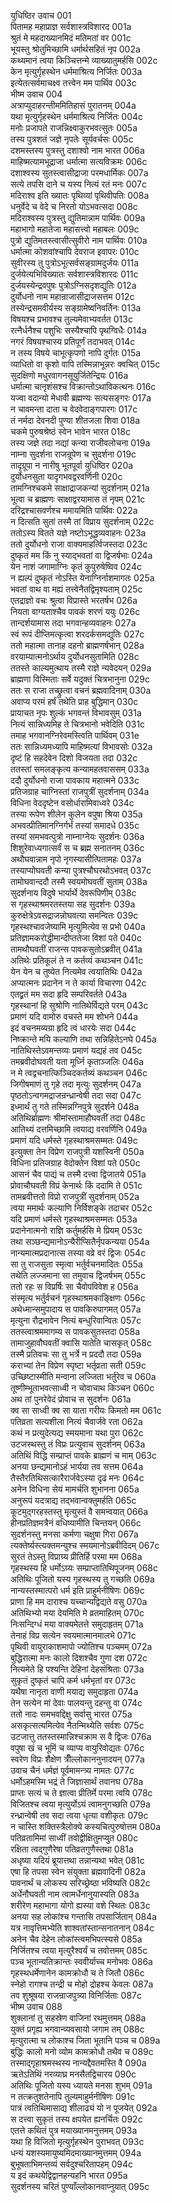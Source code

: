 युधिष्ठिर उवाच	001  
पितामह महाप्राज्ञ सर्वशास्त्रविशारद	001a  
श्रुतं मे महदाख्यानमिदं मतिमतां वर	001c  
भूयस्तु श्रोतुमिच्छामि धर्मार्थसहितं नृप	002a  
कथ्यमानं त्वया किञ्चित्तन्मे व्याख्यातुमर्हसि	002c  
केन मृत्युर्गृहस्थेन धर्ममाश्रित्य निर्जितः	003a  
इत्येतत्सर्वमाचक्ष्व तत्त्वेन मम पार्थिव	003c  
भीष्म उवाच	004  
अत्राप्युदाहरन्तीममितिहासं पुरातनम्	004a  
यथा मृत्युर्गृहस्थेन धर्ममाश्रित्य निर्जितः	004c  
मनोः प्रजापते राजन्निक्ष्वाकुरभवत्सुतः	005a  
तस्य पुत्रशतं जज्ञे नृपतेः सूर्यवर्चसः	005c  
दशमस्तस्य पुत्रस्तु दशाश्वो नाम भारत	006a  
माहिष्मत्यामभूद्राजा धर्मात्मा सत्यविक्रमः	006c  
दशाश्वस्य सुतस्त्वासीद्राजा परमधार्मिकः	007a  
सत्ये तपसि दाने च यस्य नित्यं रतं मनः	007c  
मदिराश्व इति ख्यातः पृथिव्यां पृथिवीपतिः	008a  
धनुर्वेदे च वेदे च निरतो योऽभवत्सदा	008c  
मदिराश्वस्य पुत्रस्तु द्युतिमान्नाम पार्थिवः	009a  
महाभागो महातेजा महासत्त्वो महाबलः	009c  
पुत्रो द्युतिमतस्त्वासीत्सुवीरो नाम पार्थिवः	010a  
धर्मात्मा कोशवांश्चापि देवराज इवापरः	010c  
सुवीरस्य तु पुत्रोऽभूत्सर्वसङ्ग्रामदुर्जयः	011a  
दुर्जयेत्यभिविख्यातः सर्वशास्त्रविशारदः	011c  
दुर्जयस्येन्द्रवपुषः पुत्रोऽग्निसदृशद्युतिः	012a  
दुर्योधनो नाम महान्राजासीद्राजसत्तम	012c  
तस्येन्द्रसमवीर्यस्य सङ्ग्रामेष्वनिवर्तिनः	013a  
विषयश्च प्रभावश्च तुल्यमेवाभ्यवर्तत	013c  
रत्नैर्धनैश्च पशुभिः सस्यैश्चापि पृथग्विधैः	014a  
नगरं विषयश्चास्य प्रतिपूर्णं तदाभवत्	014c  
न तस्य विषये चाभूत्कृपणो नापि दुर्गतः	015a  
व्याधितो वा कृशो वापि तस्मिन्नाभून्नरः क्वचित्	015c  
सुदक्षिणो मधुरवागनसूयुर्जितेन्द्रियः	016a  
धर्मात्मा चानृशंसश्च विक्रान्तोऽथाविकत्थनः	016c  
यज्वा वदान्यो मेधावी ब्रह्मण्यः सत्यसङ्गरः	017a  
न चावमन्ता दाता च वेदवेदाङ्गपारगः	017c  
तं नर्मदा देवनदी पुण्या शीतजला शिवा	018a  
चकमे पुरुषश्रेष्ठं स्वेन भावेन भारत	018c  
तस्य जज्ञे तदा नद्यां कन्या राजीवलोचना	019a  
नाम्ना सुदर्शना राजन्रूपेण च सुदर्शना	019c  
तादृग्रूपा न नारीषु भूतपूर्वा युधिष्ठिर	020a  
दुर्योधनसुता यादृगभवद्वरवर्णिनी	020c  
तामग्निश्चकमे साक्षाद्राजकन्यां सुदर्शनाम्	021a  
भूत्वा च ब्राह्मणः साक्षाद्वरयामास तं नृपम्	021c  
दरिद्रश्चासवर्णश्च ममायमिति पार्थिवः	022a  
न दित्सति सुतां तस्मै तां विप्राय सुदर्शनाम्	022c  
ततोऽस्य वितते यज्ञे नष्टोऽभूद्धव्यवाहनः	023a  
ततो दुर्योधनो राजा वाक्यमाहर्त्विजस्तदा	023c  
दुष्कृतं मम किं नु स्याद्भवतां वा द्विजर्षभाः	024a  
येन नाशं जगामाग्निः कृतं कुपुरुषेष्विव	024c  
न ह्यल्पं दुष्कृतं नोऽस्ति येनाग्निर्नाशमागतः	025a  
भवतां वाथ वा मह्यं तत्त्वेनैतद्विमृश्यताम्	025c  
एतद्राज्ञो वचः श्रुत्वा विप्रास्ते भरतर्षभ	026a  
नियता वाग्यताश्चैव पावकं शरणं ययुः	026c  
तान्दर्शयामास तदा भगवान्हव्यवाहनः	027a  
स्वं रूपं दीप्तिमत्कृत्वा शरदर्कसमद्युतिः	027c  
ततो महात्मा तानाह दहनो ब्राह्मणर्षभान्	028a  
वरयाम्यात्मनोऽर्थाय दुर्योधनसुतामिति	028c  
ततस्ते काल्यमुत्थाय तस्मै राज्ञे न्यवेदयन्	029a  
ब्राह्मणा विस्मिताः सर्वे यदुक्तं चित्रभानुना	029c  
ततः स राजा तच्छ्रुत्वा वचनं ब्रह्मवादिनाम्	030a  
अवाप्य परमं हर्षं तथेति प्राह बुद्धिमान्	030c  
प्रायाचत नृपः शुल्कं भगवन्तं विभावसुम्	031a  
नित्यं सान्निध्यमिह ते चित्रभानो भवेदिति	031c  
तमाह भगवानग्निरेवमस्त्विति पार्थिवम्	031e  
ततः सान्निध्यमध्यापि माहिष्मत्यां विभावसोः	032a  
दृष्टं हि सहदेवेन दिशो विजयता तदा	032c  
ततस्तां समलङ्कृत्य कन्यामहतवाससम्	033a  
ददौ दुर्योधनो राजा पावकाय महात्मने	033c  
प्रतिजग्राह चाग्निस्तां राजपुत्रीं सुदर्शनाम्	034a  
विधिना वेददृष्टेन वसोर्धारामिवाध्वरे	034c  
तस्या रूपेण शीलेन कुलेन वपुषा श्रिया	035a  
अभवत्प्रीतिमानग्निर्गर्भं तस्यां समादधे	035c  
तस्यां समभवत्पुत्रो नाम्नाग्नेयः सुदर्शनः	036a  
शिशुरेवाध्यगात्सर्वं स च ब्रह्म सनातनम्	036c  
अथौघवान्नाम नृपो नृगस्यासीत्पितामहः	037a  
तस्याप्योघवती कन्या पुत्रश्चौघरथोऽभवत्	037c  
तामोघवान्ददौ तस्मै स्वयमोघवतीं सुताम्	038a  
सुदर्शनाय विदुषे भार्यार्थे देवरूपिणीम्	038c  
स गृहस्थाश्रमरतस्तया सह सुदर्शनः	039a  
कुरुक्षेत्रेऽवसद्राजन्नोघवत्या समन्वितः	039c  
गृहस्थश्चावजेष्यामि मृत्युमित्येव स प्रभो	040a  
प्रतिज्ञामकरोद्धीमान्दीप्ततेजा विशां पते	040c  
तामथौघवतीं राजन्स पावकसुतोऽब्रवीत्	041a  
अतिथेः प्रतिकूलं ते न कर्तव्यं कथञ्चन	041c  
येन येन च तुष्येत नित्यमेव त्वयातिथिः	042a  
अप्यात्मनः प्रदानेन न ते कार्या विचारणा	042c  
एतद्व्रतं मम सदा हृदि सम्परिवर्तते	043a  
गृहस्थानां हि सुश्रोणि नातिथेर्विद्यते परम्	043c  
प्रमाणं यदि वामोरु वचस्ते मम शोभने	044a  
इदं वचनमव्यग्रा हृदि त्वं धारयेः सदा	044c  
निष्क्रान्ते मयि कल्याणि तथा सन्निहितेऽनघे	045a  
नातिथिस्तेऽवमन्तव्यः प्रमाणं यद्यहं तव	045c  
तमब्रवीदोघवती यता मूर्ध्नि कृताञ्जलिः	046a  
न मे त्वद्वचनात्किञ्चिदकर्तव्यं कथञ्चन	046c  
जिगीषमाणं तु गृहे तदा मृत्युः सुदर्शनम्	047a  
पृष्ठतोऽन्वगमद्राजन्रन्ध्रान्वेषी तदा सदा	047c  
इध्मार्थं तु गते तस्मिन्नग्निपुत्रे सुदर्शने	048a  
अतिथिर्ब्राह्मणः श्रीमांस्तामाहौघवतीं तदा	048c  
आतिथ्यं दत्तमिच्छामि त्वयाद्य वरवर्णिनि	049a  
प्रमाणं यदि धर्मस्ते गृहस्थाश्रमसम्मतः	049c  
इत्युक्ता तेन विप्रेण राजपुत्री यशस्विनी	050a  
विधिना प्रतिजग्राह वेदोक्तेन विशां पते	050c  
आसनं चैव पाद्यं च तस्मै दत्त्वा द्विजातये	051a  
प्रोवाचौघवती विप्रं केनार्थः किं ददामि ते	051c  
तामब्रवीत्ततो विप्रो राजपुत्रीं सुदर्शनाम्	052a  
त्वया ममार्थः कल्याणि निर्विशङ्के तदाचर	052c  
यदि प्रमाणं धर्मस्ते गृहस्थाश्रमसम्मतः	053a  
प्रदानेनात्मनो राज्ञि कर्तुमर्हसि मे प्रियम्	053c  
तथा सञ्छन्द्यमानोऽन्यैरीप्सितैर्नृपकन्यया	054a  
नान्यमात्मप्रदानात्स तस्या वव्रे वरं द्विजः	054c  
सा तु राजसुता स्मृत्वा भर्तुर्वचनमादितः	055a  
तथेति लज्जमाना सा तमुवाच द्विजर्षभम्	055c  
ततो रहः स विप्रर्षिः सा चैवोपविवेश ह	056a  
संस्मृत्य भर्तुर्वचनं गृहस्थाश्रमकाङ्क्षिणः	056c  
अथेध्मान्समुपादाय स पावकिरुपागमत्	057a  
मृत्युना रौद्रभावेन नित्यं बन्धुरिवान्वितः	057c  
ततस्त्वाश्रममागम्य स पावकसुतस्तदा	058a  
तामाजुहावौघवतीं क्वासि यातेति चासकृत्	058c  
तस्मै प्रतिवचः सा तु भर्त्रे न प्रददौ तदा	059a  
कराभ्यां तेन विप्रेण स्पृष्टा भर्तृव्रता सती	059c  
उच्छिष्टास्मीति मन्वाना लज्जिता भर्तुरेव च	060a  
तूष्णीम्भूताभवत्साध्वी न चोवाचाथ किञ्चन	060c  
अथ तां पुनरेवेदं प्रोवाच स सुदर्शनः	061a  
क्व सा साध्वी क्व सा याता गरीयः किमतो मम	061c  
पतिव्रता सत्यशीला नित्यं चैवार्जवे रता	062a  
कथं न प्रत्युदेत्यद्य स्मयमाना यथा पुरा	062c  
उटजस्थस्तु तं विप्रः प्रत्युवाच सुदर्शनम्	063a  
अतिथिं विद्धि सम्प्राप्तं पावके ब्राह्मणं च माम्	063c  
अनया छन्द्यमानोऽहं भार्यया तव सत्तम	064a  
तैस्तैरतिथिसत्कारैरार्जवेऽस्या दृढं मनः	064c  
अनेन विधिना सेयं मामर्चति शुभानना	065a  
अनुरूपं यदत्राद्य तद्भवान्वक्तुमर्हति	065c  
कूटमुद्गरहस्तस्तु मृत्युस्तं वै समन्वयात्	066a  
हीनप्रतिज्ञमत्रैनं वधिष्यामीति चिन्तयन्	066c  
सुदर्शनस्तु मनसा कर्मणा चक्षुषा गिरा	067a  
त्यक्तेर्ष्यस्त्यक्तमन्युश्च स्मयमानोऽब्रवीदिदम्	067c  
सुरतं तेऽस्तु विप्राग्र्य प्रीतिर्हि परमा मम	068a  
गृहस्थस्य हि धर्मोऽग्र्यः सम्प्राप्तातिथिपूजनम्	068c  
अतिथिः पूजितो यस्य गृहस्थस्य तु गच्छति	069a  
नान्यस्तस्मात्परो धर्म इति प्राहुर्मनीषिणः	069c  
प्राणा हि मम दाराश्च यच्चान्यद्विद्यते वसु	070a  
अतिथिभ्यो मया देयमिति मे व्रतमाहितम्	070c  
निःसन्दिग्धं मया वाक्यमेतत्ते समुदाहृतम्	071a  
तेनाहं विप्र सत्येन स्वयमात्मानमालभे	071c  
पृथिवी वायुराकाशमापो ज्योतिश्च पञ्चमम्	072a  
बुद्धिरात्मा मनः कालो दिशश्चैव गुणा दश	072c  
नित्यमेते हि पश्यन्ति देहिनां देहसंश्रिताः	073a  
सुकृतं दुष्कृतं चापि कर्म धर्मभृतां वर	073c  
यथैषा नानृता वाणी मयाद्य समुदाहृता	074a  
तेन सत्येन मां देवाः पालयन्तु दहन्तु वा	074c  
ततो नादः समभवद्दिक्षु सर्वासु भारत	075a  
असकृत्सत्यमित्येव नैतन्मिथ्येति सर्वशः	075c  
उटजात्तु ततस्तस्मान्निश्चक्राम स वै द्विजः	076a  
वपुषा खं च भूमिं च व्याप्य वायुरिवोद्यतः	076c  
स्वरेण विप्रः शैक्षेण त्रीँल्लोकाननुनादयन्	077a  
उवाच चैनं धर्मज्ञं पूर्वमामन्त्र्य नामतः	077c  
धर्मोऽहमस्मि भद्रं ते जिज्ञासार्थं तवानघ	078a  
प्राप्तः सत्यं च ते ज्ञात्वा प्रीतिर्मे परमा त्वयि	078c  
विजितश्च त्वया मृत्युर्योऽयं त्वामनुगच्छति	079a  
रन्ध्रान्वेषी तव सदा त्वया धृत्या वशीकृतः	079c  
न चास्ति शक्तिस्त्रैलोक्ये कस्यचित्पुरुषोत्तम	080a  
पतिव्रतामिमां साध्वीं तवोद्वीक्षितुमप्युत	080c  
रक्षिता त्वद्गुणैरेषा पतिव्रतगुणैस्तथा	081a  
अधृष्या यदियं ब्रूयात्तथा तन्नान्यथा भवेत्	081c  
एषा हि तपसा स्वेन संयुक्ता ब्रह्मवादिनी	082a  
पावनार्थं च लोकस्य सरिच्छ्रेष्ठा भविष्यति	082c  
अर्धेनौघवती नाम त्वामर्धेनानुयास्यति	083a  
शरीरेण महाभागा योगो ह्यस्या वशे स्थितः	083c  
अनया सह लोकांश्च गन्तासि तपसार्जितान्	084a  
यत्र नावृत्तिमभ्येति शाश्वतांस्तान्सनातनान्	084c  
अनेन चैव देहेन लोकांस्त्वमभिपत्स्यसे	085a  
निर्जितश्च त्वया मृत्युरैश्वर्यं च तवोत्तमम्	085c  
पञ्च भूतान्यतिक्रान्तः स्ववीर्याच्च मनोभवः	086a  
गृहस्थधर्मेणानेन कामक्रोधौ च ते जितौ	086c  
स्नेहो रागश्च तन्द्री च मोहो द्रोहश्च केवलः	087a  
तव शुश्रूषया राजन्राजपुत्र्या विनिर्जिताः	087c  
भीष्म उवाच	088  
शुक्लानां तु सहस्रेण वाजिनां रथमुत्तमम्	088a  
युक्तं प्रगृह्य भगवान्व्यवसायो जगाम तम्	088c  
मृत्युरात्मा च लोकाश्च जिता भूतानि पञ्च च	089a  
बुद्धिः कालो मनो व्योम कामक्रोधौ तथैव च	089c  
तस्माद्गृहाश्रमस्थस्य नान्यद्दैवतमस्ति वै	090a  
ऋतेऽतिथिं नरव्याघ्र मनसैतद्विचारय	090c  
अतिथिः पूजितो यस्य ध्यायते मनसा शुभम्	091a  
न तत्क्रतुशतेनापि तुल्यमाहुर्मनीषिणः	091c  
पात्रं त्वतिथिमासाद्य शीलाढ्यं यो न पूजयेत्	092a  
स दत्त्वा सुकृतं तस्य क्षपयेत ह्यनर्चितः	092c  
एतत्ते कथितं पुत्र मयाख्यानमनुत्तमम्	093a  
यथा हि विजितो मृत्युर्गृहस्थेन पुराभवत्	093c  
धन्यं यशस्यमायुष्यमिदमाख्यानमुत्तमम्	094a  
बुभूषताभिमन्तव्यं सर्वदुश्चरितापहम्	094c  
य इदं कथयेद्विद्वानहन्यहनि भारत	095a  
सुदर्शनस्य चरितं पुण्याँल्लोकानवाप्नुयात्	095c  

